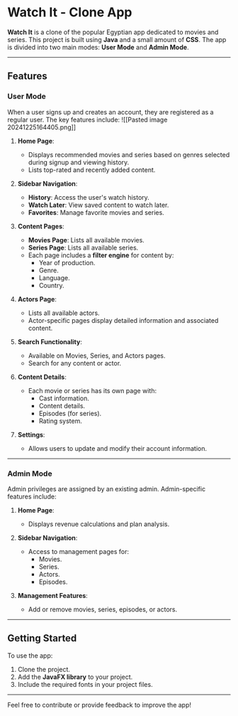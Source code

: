 # Watch It - Clone App

**Watch It** is a clone of the popular Egyptian app dedicated to movies and series. This project is built using **Java** and a small amount of **CSS**. The app is divided into two main modes: **User Mode** and **Admin Mode**.

---

## Features

### User Mode

When a user signs up and creates an account, they are registered as a regular user. The key features include:
![[Pasted image 20241225164405.png]]

1. **Home Page**:
    
    - Displays recommended movies and series based on genres selected during signup and viewing history.
    - Lists top-rated and recently added content.
2. **Sidebar Navigation**:
    
    - **History**: Access the user's watch history.
    - **Watch Later**: View saved content to watch later.
    - **Favorites**: Manage favorite movies and series.
3. **Content Pages**:
    
    - **Movies Page**: Lists all available movies.
    - **Series Page**: Lists all available series.
    - Each page includes a **filter engine** for content by:
        - Year of production.
        - Genre.
        - Language.
        - Country.
4. **Actors Page**:
    
    - Lists all available actors.
    - Actor-specific pages display detailed information and associated content.
5. **Search Functionality**:
    
    - Available on Movies, Series, and Actors pages.
    - Search for any content or actor.
6. **Content Details**:
    
    - Each movie or series has its own page with:
        - Cast information.
        - Content details.
        - Episodes (for series).
        - Rating system.
7. **Settings**:
    
    - Allows users to update and modify their account information.

---

### Admin Mode

Admin privileges are assigned by an existing admin. Admin-specific features include:

1. **Home Page**:
    
    - Displays revenue calculations and plan analysis.
2. **Sidebar Navigation**:
    
    - Access to management pages for:
        - Movies.
        - Series.
        - Actors.
        - Episodes.
3. **Management Features**:
    
    - Add or remove movies, series, episodes, or actors.

---

## Getting Started

To use the app:

1. Clone the project.
2. Add the **JavaFX library** to your project.
3. Include the required fonts in your project files.

---

Feel free to contribute or provide feedback to improve the app!
